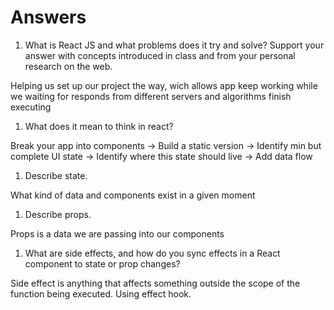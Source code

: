 # Answers

1. What is React JS and what problems does it try and solve? Support your answer with concepts introduced in class and from your personal research on the web.

Helping us set up our project the way, wich allows app keep working while we waiting for responds from different servers and algorithms finish executing

1. What does it mean to think in react?

Break your app into components -> Build a static version -> Identify min but complete UI state -> Identify where this state should live -> Add data flow

1. Describe state.

What kind of data and components exist in a given moment

1. Describe props.

Props is a data we are passing into our components

1. What are side effects, and how do you sync effects in a React component to state or prop changes?

Side effect is anything that affects something outside the scope of the function being executed. Using effect hook.
